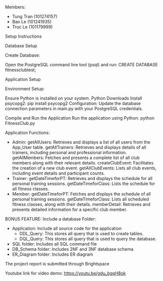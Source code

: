 Members: 
- Tung Tran (101274157)
- Bao Le (101241935)
- Truc Le (101179999)


Setup Instructions


Database Setup

Create Database:

Open the PostgreSQL command line tool (psql) and run:
CREATE DATABASE fitnessclubtest;

Application Setup

Environment Setup:

Ensure Python is installed on your system. Python Downloads
Install psycopg2:
pip install psycopg2
Configuration:
Update the database connection parameters in main.py with your PostgreSQL credentials.

Compile and Run the Application
Run the application using Python:
python FitnessClub.py


Application Functions:
  - Admin:
    getAllUsers: Retrieves and displays a list of all users from the App_User table.
    getAllTrainers: Retrieves and displays details of all trainers, including personal and professional information.
    getAllMembers: Fetches and presents a complete list of all club members along with their relevant details.
    createClubEvent:  Facilitates the creation of a new club event.
    getAllClubEvents:  Lists all club events, including event details and participant counts.
  - Trainer:
    getDateTimeforPT: Retrieves and displays the schedule for all personal training sessions.
    getDateTimeforClass: Lists the schedule for all fitness classes.
  - Member:
    getDateTimeforPT: Fetches and displays the schedule of all personal training sessions.
    getDateTimeforClass: Lists all scheduled fitness classes, along with their details.
    memberDetail: Retrieves and presents detailed information for a specific club member.


BONUS FEATURE: Include a database
Folder: 
- Application: Include all source code for the application 
    + DDL_Query: This stores all query that is used to create tables. 
    + DQL_Query: This stores all query that is used to query the database.
- SQL folder: Includes all SQL command file
- DB_Schema folder: Includes 2NF and 3NF database schema
- ER_Diagram folder: Includes ER diagram

The project report is submitted through Brightspace

Youtube link for video demo: https://youtu.be/gdu_bgqH8ok
